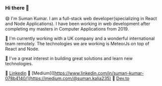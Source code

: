 ### Hi there 👋

😄 I'm Suman Kumar. I am a full-stack web developer(specializing in React and Node Applications). I have been working in web development after completing my masters in Computer Applications from 2019.

🔭 I'm currently working with a UK company and a wonderful international team remotely. The technologies we are working is MeteorJs on top of React and Node.

💬 I've a great interest in building great solutions and learn new technologies.

🔗 [Linkedin](https://www.linkedin.com/in/suman-kumar-078b4140/) 🔗 [Medium]([https://www.linkedin.com/in/suman-kumar-078b4140/](https://medium.com/@suman.kalia235) 🔗 [Dev.to]([https://www.linkedin.com/in/suman-kumar-078b4140/](https://dev.to/sumankalia))

<!--
**sumankalia/sumankalia** is a ✨ _special_ ✨ repository because its `README.md` (this file) appears on your GitHub profile.

Here are some ideas to get you started:

- 🔭 I’m currently working on ...
- 🌱 I’m currently learning ...
- 👯 I’m looking to collaborate on ...
- 🤔 I’m looking for help with ...
- 💬 Ask me about ...
- 📫 How to reach me: ...
- 😄 Pronouns: ...
- ⚡ Fun fact: ...
-->
